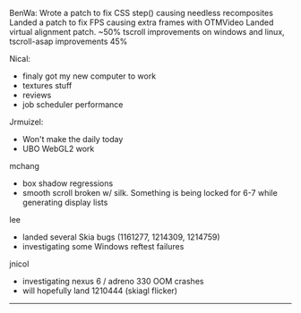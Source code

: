 BenWa:
        Wrote a patch to fix CSS step() causing needless recomposites
        Landed a patch to fix FPS causing extra frames with OTMVideo
        Landed virtual alignment patch. ~50% tscroll improvements on windows and linux, tscroll-asap improvements 45%
    



Nical:
* finaly got my new computer to work
* textures stuff
* reviews
* job scheduler performance



Jrmuizel:
* Won't make the daily today
* UBO WebGL2 work



mchang
* box shadow regressions
* smooth scroll broken w/ silk. Something is being locked for 6-7 while generating display lists

lee
* landed several Skia bugs (1161277, 1214309, 1214759)
* investigating some Windows reftest failures





jnicol
* investigating nexus 6 / adreno 330 OOM crashes
* will hopefully land 1210444 (skiagl flicker)

________________



